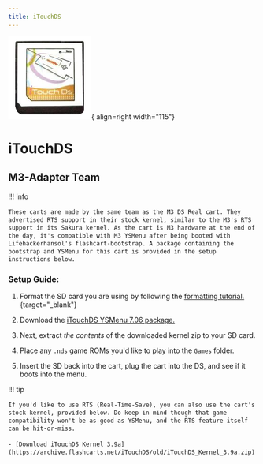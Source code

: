 ```yaml
---
title: iTouchDS
---
```


![iTouchDS](../images/itouchds.png){ align=right width="115"}
# iTouchDS
## M3-Adapter Team

!!! info

    These carts are made by the same team as the M3 DS Real cart. They advertised RTS support in their stock kernel, similar to the M3's RTS support in its Sakura kernel. As the cart is M3 hardware at the end of the day, it's compatible with M3 YSMenu after being booted with Lifehackerhansol's flashcart-bootstrap. A package containing the bootstrap and YSMenu for this cart is provided in the setup instructions below.

### Setup Guide:

1. Format the SD card you are using by following the [formatting tutorial.](../tutorials/formatting.md){target="_blank"}

1. Download the [iTouchDS YSMenu 7.06 package.](https://github.com/Sanrax/YSMenu-Custom-Packages/releases/download/v7.06/iTouchDS_YSMenu_7.06.zip)

1. Next, extract *the contents* of the downloaded kernel zip to your SD card.

1. Place any `.nds` game ROMs you'd like to play into the `Games` folder.

1. Insert the SD back into the cart, plug the cart into the DS, and see if it boots into the menu.

!!! tip

    If you'd like to use RTS (Real-Time-Save), you can also use the cart's stock kernel, provided below. Do keep in mind though that game compatibility won't be as good as YSMenu, and the RTS feature itself can be hit-or-miss.

    - [Download iTouchDS Kernel 3.9a](https://archive.flashcarts.net/iTouchDS/old/iTouchDS_Kernel_3.9a.zip)